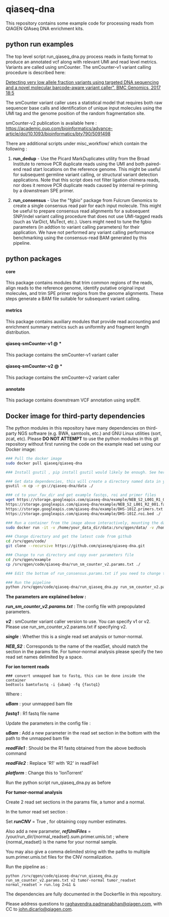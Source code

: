 # qiaseq-dna
This repository contains some example code for processing reads from QIAGEN QIAseq DNA enrichment kits.

python run examples
-------------------
The top level script run_qiaseq_dna.py process reads in fastq format to produce an annotated vcf along with relevant UMI and read level metrics. Variants are called using smCounter. The smCounter-v1 variant calling procedure is described here:

[Detecting very low allele fraction variants using targeted DNA sequencing and a novel molecular barcode-aware variant caller", BMC Genomics, 2017 18:5](https://bmcgenomics.biomedcentral.com/articles/10.1186/s12864-016-3425-4)

The smCounter variant caller uses a statistical model that requires both raw sequencer base calls and identification of unique input molecules using the UMI tag and the genome position of the random fragmentation site.

smCounter-v2 publication is available here :
https://academic.oup.com/bioinformatics/advance-article/doi/10.1093/bioinformatics/bty790/5091498

There are additional scripts under misc_workflow/ which contain the following :

1. **run_dedup** - Use the Picard MarkDuplicates utility from the Broad Institute to remove PCR duplicate reads using the UMI and both paired-end read start locations on the reference genome.  This might be useful for subsequent germline variant calling, or structural variant detection applications.  Note that this script does not filter ligation chimera reads, nor does it remove PCR duplicate reads caused by internal re-priming by a downstream SPE primer. 

2. **run_consensus** - Use the "fgbio" package from Fulcrum Genomics to create a single consensus read pair for each input molecule.  This might be useful to prepare consensus read alignments for a subsequent SNP/indel variant calling procedure that does not use UMI-tagged reads (such as VarDict, MuTect, etc.).  Users might need to tune the fgbio parameters (in addtion to variant calling parameters) for their application.  We have not performed any variant calling performance benchmarking using the consensus-read BAM generated by this pipeline.


python packages
---------------------
#### core  
This package contains modules that trim common regions of the reads, align reads to the reference genome, identify putative original input molecules, and trim SPE primer regions from the genome alignments.  These steps generate a BAM file suitable for subsequent variant calling.

#### metrics
This package contains auxiliary modules that provide read accounting and enrichment summary metrics such as uniformity and fragment length distribution.

#### qiaseq-smCounter-v1 @ *
This package contains the smCounter-v1 variant caller

#### qiaseq-smCounter-v2 @ *
This package contains the smCounter-v2 variant caller

#### annotate
This package contains downstream VCF annotation using snpEff.


Docker image for third-party dependencies
-----------------------------------------
The python modules in this repository have many dependencies on third-party NGS software (e.g. BWA, samtools, etc.) and GNU Linux utilities (sort, zcat, etc).  Please **DO NOT ATTEMPT** to use the python modules in this git repository without first running the code on the example read set using our Docker image:

```bash
### Pull the docker image
sudo docker pull qiaseq/qiaseq-dna

### Install gsutil , pip install gsutil would likely be enough. See here for details : https://cloud.google.com/storage/docs/gsutil_install#deb

### Get data dependencies, this will create a directory named data in your current folder
gsutil -m cp -r gs://qiaseq-dna/data ./

### cd to your_fav_dir and get example fastqs, roi and primer files
wget https://storage.googleapis.com/qiaseq-dna/example/NEB_S2_L001_R1_001.fastq.gz \
https://storage.googleapis.com/qiaseq-dna/example/NEB_S2_L001_R2_001.fastq.gz \
https://storage.googleapis.com/qiaseq-dna/example/DHS-101Z.primers.txt \
https://storage.googleapis.com/qiaseq-dna/example/DHS-101Z.roi.bed ./

### Run a container from the image above interactively, mounting the data directory and your run directory, the output files will also be created in this directory.
sudo docker run -it -v /home/your_data_dir/data:/srv/qgen/data/ -v /home/your_fav_dir/:/srv/qgen/example/ qiaseq/qiaseq-dna

### Change directory and get the latest code from github
cd /srv/qgen/code/
git clone --recursive https://github.com/qiaseq/qiaseq-dna.git

### Change to run directory and copy over parameters file
cd /srv/qgen/example
cp /srv/qgen/code/qiaseq-dna/run_sm_counter_v2.params.txt ./

### Edit the bottom of run_consensus.params.txt if you need to change the read set and primer file

### Run the pipeline
python /srv/qgen/code/qiaseq-dna/run_qiaseq_dna.py run_sm_counter_v2.params.txt v2 single NEB_S2 > run.log 2>&1 &  
```

**The parameters are explained below :**

***run_sm_counter_v2.params.txt*** : The config file with prepopulated parameters.

***v2*** : smCounter variant caller version to use. You can specify v1 or v2. Please use run_sm_counter_v2.params.txt if specifying v2.

***single*** : Whether this is a single read set analysis or tumor-normal.

***NEB_S2*** : Corresponds to the name of the readSet, should match the section in the params file. For tumor-normal analysis please specify the two read set names delimited by a space.


**For ion torrent reads**
```
### convert unmapped bam to fastq, this can be done inside the container
bedtools bamtofastq -i {ubam} -fq {fastq1}
```
Where :

***uBam*** : your unmapped bam file

***fastq1*** : R1 fastq file name

Update the parameters in the config file :

***uBam*** : Add a new parameter in the read set section in the bottom with the path to the unmapped bam file

***readFile1*** : Should be the R1 fastq obtained from the above bedtools command

***readFile2*** : Replace 'R1' with 'R2' in readFile1

***platform*** : Change this to 'IonTorrent'

Run the python script run_qiaseq_dna.py as before


**For tumor-normal analysis**

Create 2 read set sections in the params file, a tumor and a normal.

In the tumor read set section :

Set ***runCNV*** = True , for obtaining copy number estimates.

Also add a new parameter, ***refUmiFiles*** = /your/run_dir/{normal_readset}.sum.primer.umis.txt ; where {normal_readset} is the name for your normal sample.
  
You may also give a comma delimited string with the paths to multiple sum.primer.umis.txt files for the CNV normalization.

Run the pipeline as :
```
python /srv/qgen/code/qiaseq-dna/run_qiaseq_dna.py run_sm_counter_v2.params.txt v2 tumor-normal tumor_readset normal_readset > run.log 2>&1 &
```

The dependencies are fully documented in the Dockerfile in this repository.

Please address questions to raghavendra.padmanabhan@qiagen.com, with CC to john.dicarlo@qiagen.com.


